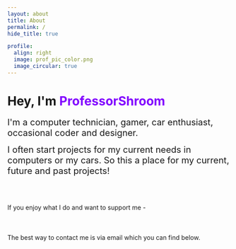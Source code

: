 ```yaml
---
layout: about
title: About
permalink: /
hide_title: true

profile:
  align: right
  image: prof_pic_color.png
  image_circular: true
---
```


# **Hey, I'm <span style="color: #8103ff;">ProfessorShroom</span>**

<span style="font-size: 20px;">I'm a computer technician, gamer, car enthusiast, occasional coder and designer.</span>

<span style="font-size: 20px;">I often start projects for my current needs in computers or my cars. So this a place for my current, future and past projects!</span>

<br>
<br>

If you enjoy what I do and want to support me -

<div style="margin-top: 20px;">
  <script type="text/javascript" src="https://cdnjs.buymeacoffee.com/1.0.0/button.prod.min.js"
    data-name="bmc-button"
    data-slug="professorshroom"
    data-color="#8103ff"
    data-emoji="🍺"
    data-font="Cookie"
    data-text="Buy me a beer"
    data-outline-color="#000000"
    data-font-color="#000000"
    data-coffee-color="#ffffff">
  </script>

<br>

The best way to contact me is via email which you can find below.

</div>
